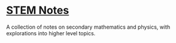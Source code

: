 # [STEM Notes](https://alandoescs.github.io/STEM-Notes/)
A collection of notes on secondary mathematics and physics, with explorations into higher level topics.

